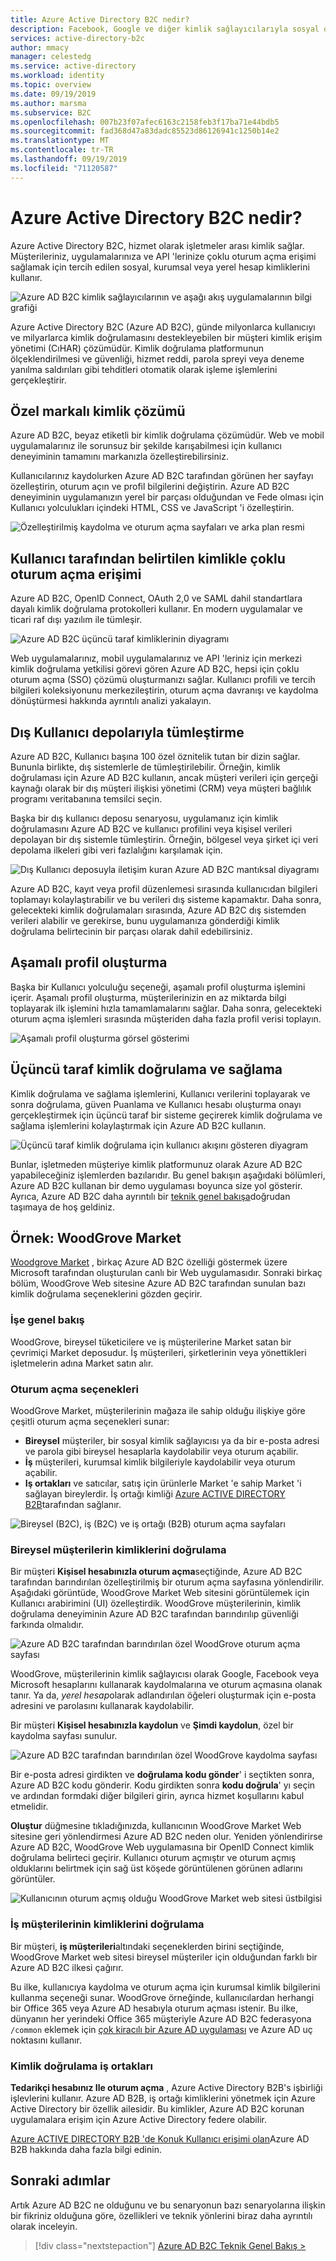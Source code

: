 ```yaml
---
title: Azure Active Directory B2C nedir?
description: Facebook, Google ve diğer kimlik sağlayıcılarıyla sosyal oturum açma da dahil olmak üzere, uygulamalarınızda dış kimlikleri desteklemek için Azure Active Directory B2C nasıl kullanabileceğinizi öğrenin.
services: active-directory-b2c
author: mmacy
manager: celestedg
ms.service: active-directory
ms.workload: identity
ms.topic: overview
ms.date: 09/19/2019
ms.author: marsma
ms.subservice: B2C
ms.openlocfilehash: 007b23f07afec6163c2158feb3f17ba71e44bdb5
ms.sourcegitcommit: fad368d47a83dadc85523d86126941c1250b14e2
ms.translationtype: MT
ms.contentlocale: tr-TR
ms.lasthandoff: 09/19/2019
ms.locfileid: "71120587"
---
```

# <a name="what-is-azure-active-directory-b2c"></a>Azure Active Directory B2C nedir?

Azure Active Directory B2C, hizmet olarak işletmeler arası kimlik sağlar. Müşterileriniz, uygulamalarınıza ve API 'lerinize çoklu oturum açma erişimi sağlamak için tercih edilen sosyal, kurumsal veya yerel hesap kimliklerini kullanır.

![Azure AD B2C kimlik sağlayıcılarının ve aşağı akış uygulamalarının bilgi grafiği](media/active-directory-b2c-overview/azureadb2c-overview.png)

Azure Active Directory B2C (Azure AD B2C), günde milyonlarca kullanıcıyı ve milyarlarca kimlik doğrulamasını destekleyebilen bir müşteri kimlik erişim yönetimi (CıHAR) çözümüdür. Kimlik doğrulama platformunun ölçeklendirilmesi ve güvenliği, hizmet reddi, parola spreyi veya deneme yanılma saldırıları gibi tehditleri otomatik olarak işleme işlemlerini gerçekleştirir.

## <a name="custom-branded-identity-solution"></a>Özel markalı kimlik çözümü

Azure AD B2C, beyaz etiketli bir kimlik doğrulama çözümüdür. Web ve mobil uygulamalarınız ile sorunsuz bir şekilde karışabilmesi için kullanıcı deneyiminin tamamını markanızla özelleştirebilirsiniz.

Kullanıcılarınız kaydolurken Azure AD B2C tarafından görünen her sayfayı özelleştirin, oturum açın ve profil bilgilerini değiştirin. Azure AD B2C deneyiminin uygulamanızın yerel bir parçası olduğundan ve Fede olması için Kullanıcı yolculukları içindeki HTML, CSS ve JavaScript 'i özelleştirin.

![Özelleştirilmiş kaydolma ve oturum açma sayfaları ve arka plan resmi](media/active-directory-b2c-overview/sign-in-small.png)

## <a name="single-sign-on-access-with-a-user-provided-identity"></a>Kullanıcı tarafından belirtilen kimlikle çoklu oturum açma erişimi

Azure AD B2C, OpenID Connect, OAuth 2,0 ve SAML dahil standartlara dayalı kimlik doğrulama protokolleri kullanır. En modern uygulamalar ve ticari raf dışı yazılım ile tümleşir.

![Azure AD B2C üçüncü taraf kimliklerinin diyagramı](media/active-directory-b2c-overview/scenario-singlesignon.png)

Web uygulamalarınız, mobil uygulamalarınız ve API 'leriniz için merkezi kimlik doğrulama yetkilisi görevi gören Azure AD B2C, hepsi için çoklu oturum açma (SSO) çözümü oluşturmanızı sağlar. Kullanıcı profili ve tercih bilgileri koleksiyonunu merkezileştirin, oturum açma davranışı ve kaydolma dönüştürmesi hakkında ayrıntılı analizi yakalayın.

## <a name="integrate-with-external-user-stores"></a>Dış Kullanıcı depolarıyla tümleştirme

Azure AD B2C, Kullanıcı başına 100 özel öznitelik tutan bir dizin sağlar. Bununla birlikte, dış sistemlerle de tümleştirilebilir. Örneğin, kimlik doğrulaması için Azure AD B2C kullanın, ancak müşteri verileri için gerçeği kaynağı olarak bir dış müşteri ilişkisi yönetimi (CRM) veya müşteri bağlılık programı veritabanına temsilci seçin.

Başka bir dış kullanıcı deposu senaryosu, uygulamanız için kimlik doğrulamasını Azure AD B2C ve kullanıcı profilini veya kişisel verileri depolayan bir dış sistemle tümleştirin. Örneğin, bölgesel veya şirket içi veri depolama ilkeleri gibi veri fazlalığını karşılamak için.

![Dış Kullanıcı deposuyla iletişim kuran Azure AD B2C mantıksal diyagramı](media/active-directory-b2c-overview/scenario-remoteprofile.png)

Azure AD B2C, kayıt veya profil düzenlemesi sırasında kullanıcıdan bilgileri toplamayı kolaylaştırabilir ve bu verileri dış sisteme kapamaktır. Daha sonra, gelecekteki kimlik doğrulamaları sırasında, Azure AD B2C dış sistemden verileri alabilir ve gerekirse, bunu uygulamanıza gönderdiği kimlik doğrulama belirtecinin bir parçası olarak dahil edebilirsiniz.

## <a name="progressive-profiling"></a>Aşamalı profil oluşturma

Başka bir Kullanıcı yolculuğu seçeneği, aşamalı profil oluşturma işlemini içerir. Aşamalı profil oluşturma, müşterilerinizin en az miktarda bilgi toplayarak ilk işlemini hızla tamamlamalarını sağlar. Daha sonra, gelecekteki oturum açma işlemleri sırasında müşteriden daha fazla profil verisi toplayın.

![Aşamalı profil oluşturma görsel gösterimi](media/active-directory-b2c-overview/scenario-progressive.png)

## <a name="third-party-identity-verification-and-proofing"></a>Üçüncü taraf kimlik doğrulama ve sağlama

Kimlik doğrulama ve sağlama işlemlerini, Kullanıcı verilerini toplayarak ve sonra doğrulama, güven Puanlama ve Kullanıcı hesabı oluşturma onayı gerçekleştirmek için üçüncü taraf bir sisteme geçirerek kimlik doğrulama ve sağlama işlemlerini kolaylaştırmak için Azure AD B2C kullanın.

![Üçüncü taraf kimlik doğrulama için kullanıcı akışını gösteren diyagram](media/active-directory-b2c-overview/scenario-idproofing.png)

Bunlar, işletmeden müşteriye kimlik platformunuz olarak Azure AD B2C yapabileceğiniz işlemlerden bazılarıdır. Bu genel bakışın aşağıdaki bölümleri, Azure AD B2C kullanan bir demo uygulaması boyunca size yol gösterir. Ayrıca, Azure AD B2C daha ayrıntılı bir [teknik genel bakışa](technical-overview.md)doğrudan taşımaya de hoş geldiniz.

## <a name="example-woodgrove-groceries"></a>Örnek: WoodGrove Market

[Woodgrove Market][woodgrove] , birkaç Azure AD B2C özelliği göstermek üzere Microsoft tarafından oluşturulan canlı bir Web uygulamasıdır. Sonraki birkaç bölüm, WoodGrove Web sitesine Azure AD B2C tarafından sunulan bazı kimlik doğrulama seçeneklerini gözden geçirir.

### <a name="business-overview"></a>İşe genel bakış

WoodGrove, bireysel tüketicilere ve iş müşterilerine Market satan bir çevrimiçi Market deposudur. İş müşterileri, şirketlerinin veya yönettikleri işletmelerin adına Market satın alır.

### <a name="sign-in-options"></a>Oturum açma seçenekleri

WoodGrove Market, müşterilerinin mağaza ile sahip olduğu ilişkiye göre çeşitli oturum açma seçenekleri sunar:

* **Bireysel** müşteriler, bir sosyal kimlik sağlayıcısı ya da bir e-posta adresi ve parola gibi bireysel hesaplarla kaydolabilir veya oturum açabilir.
* **İş** müşterileri, kurumsal kimlik bilgileriyle kaydolabilir veya oturum açabilir.
* **Iş ortakları** ve satıcılar, satış için ürünlerle Market 'e sahip Market 'i sağlayan bireylerdir. İş ortağı kimliği [Azure ACTIVE DIRECTORY B2B](../active-directory/b2b/what-is-b2b.md)tarafından sağlanır.

![Bireysel (B2C), iş (B2C) ve iş ortağı (B2B) oturum açma sayfaları](media/active-directory-b2c-overview/woodgrove-overview.png)

### <a name="authenticate-individual-customers"></a>Bireysel müşterilerin kimliklerini doğrulama

Bir müşteri **Kişisel hesabınızla oturum açma**seçtiğinde, Azure AD B2C tarafından barındırılan özelleştirilmiş bir oturum açma sayfasına yönlendirilir. Aşağıdaki görüntüde, WoodGrove Market Web sitesini görüntülemek için Kullanıcı arabirimini (UI) özelleştirdik. WoodGrove müşterilerinin, kimlik doğrulama deneyiminin Azure AD B2C tarafından barındırılıp güvenliği farkında olmalıdır.

![Azure AD B2C tarafından barındırılan özel WoodGrove oturum açma sayfası](media/active-directory-b2c-overview/sign-in.png)

WoodGrove, müşterilerinin kimlik sağlayıcısı olarak Google, Facebook veya Microsoft hesaplarını kullanarak kaydolmalarına ve oturum açmasına olanak tanır. Ya da, *yerel hesap*olarak adlandırılan öğeleri oluşturmak için e-posta adresini ve parolasını kullanarak kaydolabilir.

Bir müşteri **Kişisel hesabınızla kaydolun** ve **Şimdi kaydolun**, özel bir kaydolma sayfası sunulur.

![Azure AD B2C tarafından barındırılan özel WoodGrove kaydolma sayfası](media/active-directory-b2c-overview/sign-up.png)

Bir e-posta adresi girdikten ve **doğrulama kodu gönder**' i seçtikten sonra, Azure AD B2C kodu gönderir. Kodu girdikten sonra **kodu doğrula**' yı seçin ve ardından formdaki diğer bilgileri girin, ayrıca hizmet koşullarını kabul etmelidir.

**Oluştur** düğmesine tıkladığınızda, kullanıcının WoodGrove Market Web sitesine geri yönlendirmesi Azure AD B2C neden olur. Yeniden yönlendirirse Azure AD B2C, WoodGrove Web uygulamasına bir OpenID Connect kimlik doğrulama belirteci geçirir. Kullanıcı oturum açmıştır ve oturum açmış olduklarını belirtmek için sağ üst köşede görüntülenen görünen adlarını görüntüler.

![Kullanıcının oturum açmış olduğu WoodGrove Market web sitesi üstbilgisi](media/active-directory-b2c-overview/signed-in-individual.png)

### <a name="authenticate-business-customers"></a>İş müşterilerinin kimliklerini doğrulama

Bir müşteri, **iş müşterileri**altındaki seçeneklerden birini seçtiğinde, WoodGrove Market web sitesi bireysel müşteriler için olduğundan farklı bir Azure AD B2C ilkesi çağırır.

Bu ilke, kullanıcıya kaydolma ve oturum açma için kurumsal kimlik bilgilerini kullanma seçeneği sunar. WoodGrove örneğinde, kullanıcılardan herhangi bir Office 365 veya Azure AD hesabıyla oturum açması istenir. Bu ilke, dünyanın her yerindeki Office 365 müşteriyle Azure AD B2C federasyona `/common` eklemek için [çok kiracılı bir Azure AD uygulaması](../active-directory/develop/howto-convert-app-to-be-multi-tenant.md) ve Azure AD uç noktasını kullanır.

### <a name="authenticate-partners"></a>Kimlik doğrulama iş ortakları

**Tedarikçi hesabınız Ile oturum açma** , Azure Active Directory B2B's işbirliği işlevlerini kullanır. Azure AD B2B, iş ortağı kimliklerini yönetmek için Azure Active Directory bir özellik ailesidir. Bu kimlikler, Azure AD B2C korunan uygulamalara erişim için Azure Active Directory federe olabilir.

[Azure ACTIVE DIRECTORY B2B 'de Konuk Kullanıcı erişimi olan](../active-directory/b2b/what-is-b2b.md)Azure AD B2B hakkında daha fazla bilgi edinin.

<!-- UNCOMMENT WHEN REPO IS UPDATED WITH LATEST DEMO CODE
### Sample code

If you'd like to jump right into the code to see how the WoodGrove Groceries application is built, you can find the repository on GitHub:

[Azure-Samples/active-directory-external-identities-woodgrove-demo][woodgrove-repo] (GitHub)
-->

## <a name="next-steps"></a>Sonraki adımlar

Artık Azure AD B2C ne olduğunu ve bu senaryonun bazı senaryolarına ilişkin bir fikriniz olduğuna göre, özellikleri ve teknik yönlerini biraz daha ayrıntılı olarak inceleyin.

> [!div class="nextstepaction"]
> [Azure AD B2C Teknik Genel Bakış >](technical-overview.md)

<!-- LINKS - External -->
[woodgrove]: https://aka.ms/ciamdemo
[woodgrove-repo]: https://github.com/Azure-Samples/active-directory-external-identities-woodgrove-demo
